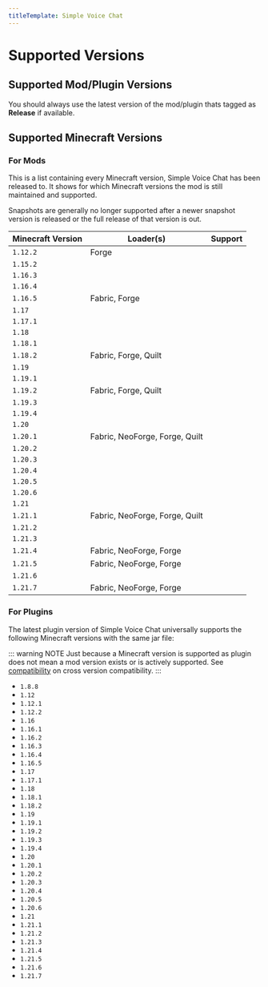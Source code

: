 ```yaml
---
titleTemplate: Simple Voice Chat
---
```


# Supported Versions

## Supported Mod/Plugin Versions

You should always use the latest version of the mod/plugin thats tagged as **Release** if available.

## Supported Minecraft Versions

### For Mods

This is a list containing every Minecraft version, Simple Voice Chat has been released to.
It shows for which Minecraft versions the mod is still maintained and supported.

Snapshots are generally no longer supported after a newer snapshot version is released or the full release of that version is out.

| Minecraft Version | Loader(s)                      | Support                                        |
| ----------------- | ------------------------------ | ---------------------------------------------- |
| `1.12.2`          | Forge                          | <Badge type="tip" text="Actively developed" /> |
| `1.15.2`          |                                | <Badge type="danger" text="No support" />      |
| `1.16.3`          |                                | <Badge type="danger" text="No support" />      |
| `1.16.4`          |                                | <Badge type="danger" text="No support" />      |
| `1.16.5`          | Fabric, Forge                  | <Badge type="tip" text="Actively developed" /> |
| `1.17`            |                                | <Badge type="danger" text="No support" />      |
| `1.17.1`          |                                | <Badge type="danger" text="No support" />      |
| `1.18`            |                                | <Badge type="danger" text="No support" />      |
| `1.18.1`          |                                | <Badge type="danger" text="No support" />      |
| `1.18.2`          | Fabric, Forge, Quilt           | <Badge type="tip" text="Actively developed" /> |
| `1.19`            |                                | <Badge type="danger" text="No support" />      |
| `1.19.1`          |                                | <Badge type="danger" text="No support" />      |
| `1.19.2`          | Fabric, Forge, Quilt           | <Badge type="tip" text="Actively developed" /> |
| `1.19.3`          |                                | <Badge type="danger" text="No support" />      |
| `1.19.4`          |                                | <Badge type="danger" text="No support" />      |
| `1.20`            |                                | <Badge type="danger" text="No support" />      |
| `1.20.1`          | Fabric, NeoForge, Forge, Quilt | <Badge type="tip" text="Actively developed" /> |
| `1.20.2`          |                                | <Badge type="danger" text="No support" />      |
| `1.20.3`          |                                | <Badge type="danger" text="No support" />      |
| `1.20.4`          |                                | <Badge type="danger" text="No support" />      |
| `1.20.5`          |                                | <Badge type="danger" text="No support" />      |
| `1.20.6`          |                                | <Badge type="danger" text="No support" />      |
| `1.21`            |                                | <Badge type="danger" text="No support" />      |
| `1.21.1`          | Fabric, NeoForge, Forge, Quilt | <Badge type="tip" text="Actively developed" /> |
| `1.21.2`          |                                | <Badge type="danger" text="No support" />      |
| `1.21.3`          |                                | <Badge type="danger" text="No support" />      |
| `1.21.4`          | Fabric, NeoForge, Forge        | <Badge type="tip" text="Actively developed" /> |
| `1.21.5`          | Fabric, NeoForge, Forge        | <Badge type="tip" text="Actively developed" /> |
| `1.21.6`          |                                | <Badge type="danger" text="No support" />      |
| `1.21.7`          | Fabric, NeoForge, Forge        | <Badge type="tip" text="Actively developed" /> |

### For Plugins

The latest plugin version of Simple Voice Chat universally supports the following Minecraft versions with the same jar file:

::: warning NOTE
Just because a Minecraft version is supported as plugin does not mean a mod version exists or is actively supported.
See [compatibility](compatibility) on cross version compatibility.
:::

- `1.8.8`
- `1.12`
- `1.12.1`
- `1.12.2`
- `1.16`
- `1.16.1`
- `1.16.2`
- `1.16.3`
- `1.16.4`
- `1.16.5`
- `1.17`
- `1.17.1`
- `1.18`
- `1.18.1`
- `1.18.2`
- `1.19`
- `1.19.1`
- `1.19.2`
- `1.19.3`
- `1.19.4`
- `1.20`
- `1.20.1`
- `1.20.2`
- `1.20.3`
- `1.20.4`
- `1.20.5`
- `1.20.6`
- `1.21`
- `1.21.1`
- `1.21.2`
- `1.21.3`
- `1.21.4`
- `1.21.5`
- `1.21.6`
- `1.21.7`
